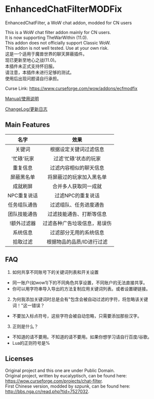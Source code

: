 # EnhancedChatFilterMODFix
EnhancedChatFilter, a WoW chat addon, modded for CN users

This is a WoW chat filter addon mainly for CN users.  
It is now supporting TheWarWithin (11.0).  
This addon does not officially support Classic WoW.  
This addon is not well tested. Use at your own risk.  
这是一个适用于魔兽世界的聊天屏蔽插件。  
现已更新至地心之战(11.0)。  
本插件未正式支持怀旧服。  
请注意，本插件未进行足够的测试。  
使用后出现问题请自行承担。  

Curse Link: <https://www.curseforge.com/wow/addons/ecfmodfix>

[Manual/使用说明](https://github.com/Rubgrsch/EnhancedChatFilterMODFix/wiki/Manual)

[ChangeLog/更新日志](https://github.com/Rubgrsch/EnhancedChatFilterMODFix/blob/master/EnhancedChatFilter/changelog.txt)


Main Features
-------------

|名字|效果|
|:---:|:---:|
|关键词|根据设定关键词过滤信息|
|'忙碌'玩家|过滤'忙碌'状态的玩家|
|重复信息|过滤内容相似的聊天信息|
|屏蔽黑名单|将屏蔽过的玩家加入黑名单|
|成就刷屏|合并多人获取同一成就|
|NPC重复说话|过滤NPC的重复说话|
|任务组队通告|过滤组队、任务进度通告|
|团队技能通告|过滤技能通告、打断等信息|
|!额外过滤器|过滤各种广告垃圾信息，易误伤|
|系统信息|过滤部分无用的系统信息|
|拾取过滤|根据物品的品质/ID进行过滤|

FAQ
---

1. 如何共享不同账号下的关键词列表和开关设置
  - 同一账户(如wow1)下的不同角色共享设置，不同账户的无法直接共享。
  - 你可以用字符串导入导出的方法复制应用关键词列表。或者设置硬链接。

2. 为何我添加关键词时总是会有"包含会被自动过滤的字符，将忽略该关键词！"这一错误？
  - 不要加入标点符号，这些字符会被自动忽略，只需要添加那些汉字。

3. 正则是什么？
  - 不知道的请不要用。不知道的请不要用。如果你想学习请自行百度/谷歌。
  - Lua的正则符号是%

Licenses
--------

Original project and this one are under Public Domain.  
Original project, written by eucalyptisch, can be found here: <https://wow.curseforge.com/projects/chat-filter>.  
First Chinese version, modded by szpunk, can be found here: <http://bbs.nga.cn/read.php?tid=7527032>.  
